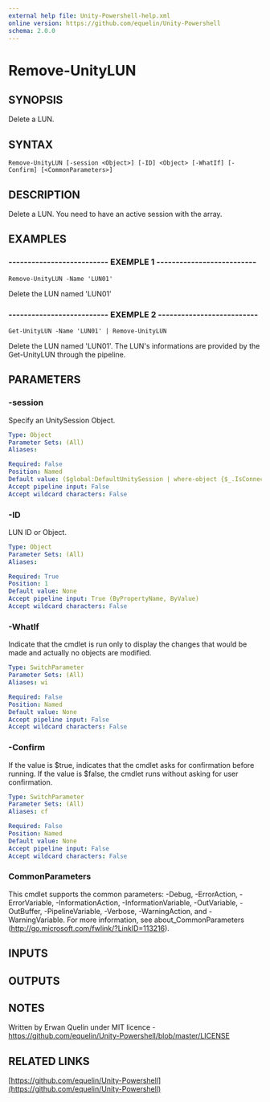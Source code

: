 ```yaml
---
external help file: Unity-Powershell-help.xml
online version: https://github.com/equelin/Unity-Powershell
schema: 2.0.0
---
```


# Remove-UnityLUN

## SYNOPSIS
Delete a LUN.

## SYNTAX

```
Remove-UnityLUN [-session <Object>] [-ID] <Object> [-WhatIf] [-Confirm] [<CommonParameters>]
```

## DESCRIPTION
Delete a LUN.
You need to have an active session with the array.

## EXAMPLES

### -------------------------- EXEMPLE 1 --------------------------
```
Remove-UnityLUN -Name 'LUN01'
```

Delete the LUN named 'LUN01'

### -------------------------- EXEMPLE 2 --------------------------
```
Get-UnityLUN -Name 'LUN01' | Remove-UnityLUN
```

Delete the LUN named 'LUN01'.
The LUN's informations are provided by the Get-UnityLUN through the pipeline.

## PARAMETERS

### -session
Specify an UnitySession Object.

```yaml
Type: Object
Parameter Sets: (All)
Aliases: 

Required: False
Position: Named
Default value: ($global:DefaultUnitySession | where-object {$_.IsConnected -eq $true})
Accept pipeline input: False
Accept wildcard characters: False
```

### -ID
LUN ID or Object.

```yaml
Type: Object
Parameter Sets: (All)
Aliases: 

Required: True
Position: 1
Default value: None
Accept pipeline input: True (ByPropertyName, ByValue)
Accept wildcard characters: False
```

### -WhatIf
Indicate that the cmdlet is run only to display the changes that would be made and actually no objects are modified.

```yaml
Type: SwitchParameter
Parameter Sets: (All)
Aliases: wi

Required: False
Position: Named
Default value: None
Accept pipeline input: False
Accept wildcard characters: False
```

### -Confirm
If the value is $true, indicates that the cmdlet asks for confirmation before running.
If the value is $false, the cmdlet runs without asking for user confirmation.

```yaml
Type: SwitchParameter
Parameter Sets: (All)
Aliases: cf

Required: False
Position: Named
Default value: None
Accept pipeline input: False
Accept wildcard characters: False
```

### CommonParameters
This cmdlet supports the common parameters: -Debug, -ErrorAction, -ErrorVariable, -InformationAction, -InformationVariable, -OutVariable, -OutBuffer, -PipelineVariable, -Verbose, -WarningAction, and -WarningVariable. For more information, see about_CommonParameters (http://go.microsoft.com/fwlink/?LinkID=113216).

## INPUTS

## OUTPUTS

## NOTES
Written by Erwan Quelin under MIT licence - https://github.com/equelin/Unity-Powershell/blob/master/LICENSE

## RELATED LINKS

[https://github.com/equelin/Unity-Powershell](https://github.com/equelin/Unity-Powershell)

